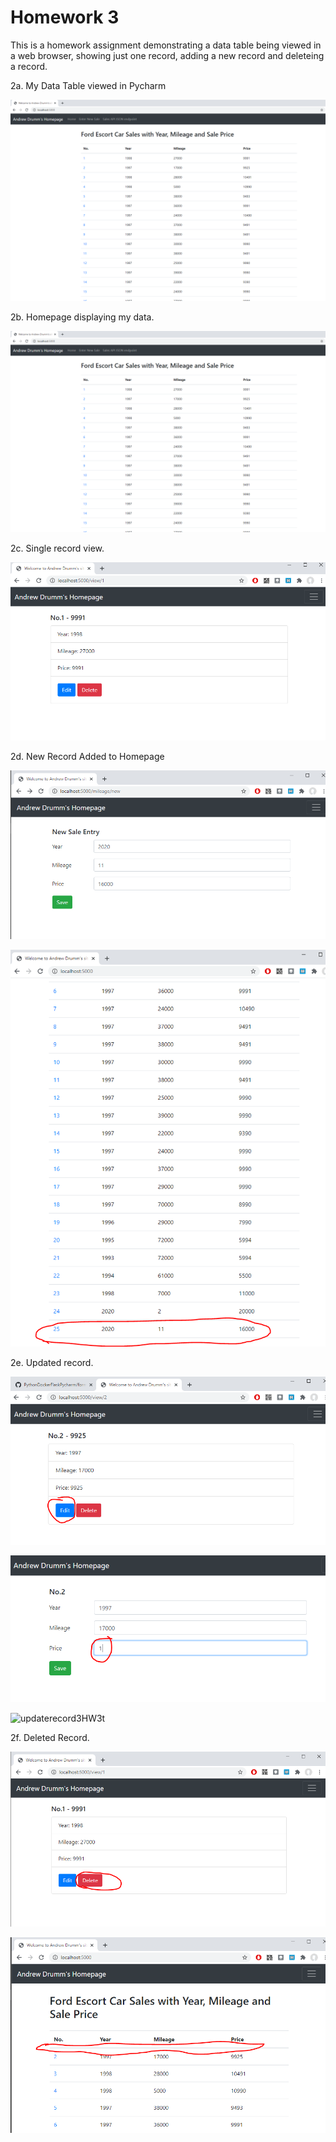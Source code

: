 <h1>Homework 3</h1>
<p>This is a homework assignment demonstrating a data table being viewed in a web browser, showing just one record, adding a new record and deleteing a record. </p>
<p>2a. My Data Table viewed in Pycharm</p>

![Homepage displaying my data](./screenshots/HomepageWithMyDataHW3.png)

<p>2b. Homepage displaying my data.</p>

![HomePage with Data](./screenshots/HomepageWithMyDataHW3.png)

<p>2c. Single record view.</p>

![SingleRecordView](./screenshots/SingleRecordViewHW3.png)

<p>2d. New Record Added to Homepage</p>

![NewSaleEntryPageHW3.png](./screenshots/NewSaleEntryPageHW3.png)

![NewSaleEnteredHW3.png](./screenshots/NewSaleEnteredHW3.png)

<p>2e. Updated record.</p>

![updaterecordHW3](./screenshots/updaterecordHW3.png)

![updaterecord2HW3](./screenshots/updaterecord2HW3.png)

![updaterecord3HW3t](./screenshots/updaterecord3HW3.png)

<p>2f. Deleted Record.</p>

![Delete Button](./screenshots/DeleteButtonHW3.png)

![Record Deleted](./screenshots/DeletedHW3.png)

